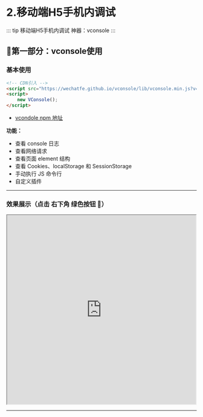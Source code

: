# 2.移动端H5手机内调试

::: tip
移动端H5手机内调试 神器：vconsole
:::

## 🥞第一部分：vconsole使用

### 基本使用

```html
<!-- CDN引入 -->
<script src="https://wechatfe.github.io/vconsole/lib/vconsole.min.js?v=3.2.0"></script>
<script>
    new VConsole();
</script>
```

- [vcondole npm 地址](https://www.npmjs.com/package/vconsole)

**功能：**

- 查看 console 日志
- 查看网络请求
- 查看页面 element 结构
- 查看 Cookies、localStorage 和 SessionStorage
- 手动执行 JS 命令行
- 自定义插件

---

### 效果展示（点击 右下角 绿色按钮 👀）

<iframe width="500px" height="500px" src="http://wechatfe.github.io/vconsole/demo.html">

</iframe>

---